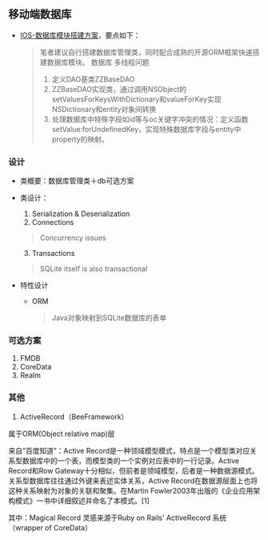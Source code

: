 ## 移动端数据库

  * [IOS-数据库模块搭建方案](http://www.jianshu.com/p/ef895925c270)，要点如下：
    > 笔者建议自行搭建数据库管理类，同时配合成熟的开源ORM框架快速搭建数据库模块。
    > 数据库 多线程问题
    > 1. 定义DAO基类ZZBaseDAO
    > 2. ZZBaseDAO实现类，通过调用NSObject的 setValuesForKeysWithDictionary和valueForKey实现NSDictionary和entity对象间转换
    > 3. 处理数据库中特殊字段如id等与oc关键字冲突的情况：定义函数setValue:forUndefinedKey，实现特殊数据库字段与entity中property的映射。

### 设计

  * 类概要：数据库管理类＋db可选方案
  * 类设计：
    1. Serialization & Deserialization
    2. Connections
      > Concurrency issues

    3. Transactions
      > SQLite itself is also transactional

  * 特性设计
    * ORM
      > Java对象映射到SQLite数据库的表单

### 可选方案

1. FMDB
2. CoreData
3. Realm

### 其他

1. ActiveRecord（BeeFramework）

属于ORM(Object relative map)层

来自“百度知道”：Active Record是一种领域模型模式，特点是一个模型类对应关系型数据库中的一个表，而模型类的一个实例对应表中的一行记录。Active Record和Row Gateway十分相似，但前者是领域模型，后者是一种数据源模式。关系型数据库往往通过外键来表述实体关系，Active Record在数据源层面上也将这种关系映射为对象的关联和聚集。在Martin Fowler2003年出版的《企业应用架构模式》一书中详细叙述并命名了本模式。[1]

其中：Magical Record 灵感来源于Ruby on Rails' ActiveRecord 系统（wrapper of CoreData）
